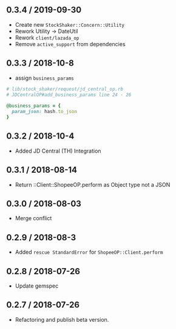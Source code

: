 0.3.4 / 2019-09-30
---
- Create new `StockShaker::Concern::Utility`
- Rework Utility -> DateUtil
- Rework `client/lazada_op`
- Remove `active_support` from dependencies

0.3.3 / 2018-10-8
---
- assign `business_params`
```ruby
# lib/stock_shaker/request/jd_central_op.rb
# JDCentralOP#add_business_params line 24 - 26
 
@business_params = {
  param_json: hash.to_json
}
```

0.3.2 / 2018-10-4
---
- Added JD Central (TH) Integration

0.3.1 / 2018-08-14
---
- Return ::Client::ShopeeOP.perform as Object type not a JSON

0.3.0 / 2018-08-03
---
- Merge conflict


0.2.9 / 2018-08-3
---
- Added `rescue StandardError` for `ShopeeOP::Client.perform`

0.2.8 / 2018-07-26
---
- Update gemspec

0.2.7 / 2018-07-26
---
- Refactoring and publish beta version.
